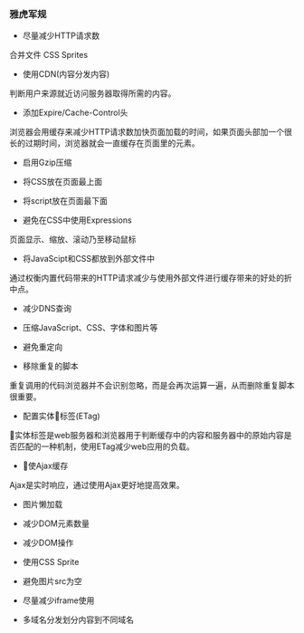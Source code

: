 ### 雅虎军规
* 尽量减少HTTP请求数

合并文件   CSS Sprites

* 使用CDN(内容分发内容)

判断用户来源就近访问服务器取得所需的内容。

* 添加Expire/Cache-Control头

浏览器会用缓存来减少HTTP请求数加快页面加载的时间，如果页面头部加一个很长的过期时间，浏览器就会一直缓存在页面里的元素。

* 启用Gzip压缩

* 将CSS放在页面最上面

* 将script放在页面最下面

* 避免在CSS中使用Expressions

页面显示、缩放、滚动乃至移动鼠标

* 将JavaScipt和CSS都放到外部文件中

通过权衡内置代码带来的HTTP请求减少与使用外部文件进行缓存带来的好处的折中点。

* 减少DNS查询

* 压缩JavaScript、CSS、字体和图片等

* 避免重定向

* 移除重复的脚本

重复调用的代码浏览器并不会识别忽略，而是会再次运算一遍，从而删除重复脚本很重要。

* 配置实体标签(ETag)

实体标签是web服务器和浏览器用于判断缓存中的内容和服务器中的原始内容是否匹配的一种机制，使用ETag减少web应用的负载。

* 使Ajax缓存

Ajax是实时响应，通过使用Ajax更好地提高效果。

* 图片懒加载

* 减少DOM元素数量

* 减少DOM操作

* 使用CSS Sprite

* 避免图片src为空

* 尽量减少iframe使用

* 多域名分发划分内容到不同域名

